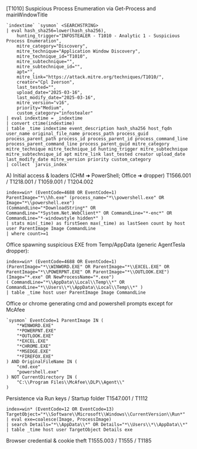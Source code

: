 
[T1010] Suspicious Process Enumeration via Get-Process and mainWindowTitle
```
`indextime` `sysmon` <SEARCHSTRING>
| eval hash_sha256=lower(hash_sha256),
    hunting_trigger="INFOSTEALER - T1010 - Analytic 1 - Suspicious Process Enumeration",
    mitre_category="Discovery",
    mitre_technique="Application Window Discovery",
    mitre_technique_id="T1010",
    mitre_subtechnique="",
    mitre_subtechnique_id="",
    apt="",
    mitre_link="https://attack.mitre.org/techniques/T1010/",
    creator="Cpl Iverson",
    last_tested="",
    upload_date="2025-03-16",
    last_modify_date="2025-03-16",
    mitre_version="v16",
    priority="Medium",
    custom_category="infostealer"
| eval indextime = _indextime
| convert ctime(indextime)
| table _time indextime event_description hash_sha256 host_fqdn user_name original_file_name process_path process_guid process_parent_path process_id process_parent_id process_command_line process_parent_command_line process_parent_guid mitre_category mitre_technique mitre_technique_id hunting_trigger mitre_subtechnique mitre_subtechnique_id apt mitre_link last_tested creator upload_date last_modify_date mitre_version priority custom_category
| collect `jarvis_index`
```

A) Initial access & loaders (CHM ➜ PowerShell; Office ➜ dropper)
T1566.001 / T1218.001 / T1059.001 / T1204.002
```
index=win* (EventCode=4688 OR EventCode=1)
ParentImage="*\\hh.exe" (process_name="*\\powershell.exe" OR Image="*\\powershell.exe")
(CommandLine="*DownloadString*" OR CommandLine="*System.Net.WebClient*" OR CommandLine="*-enc*" OR CommandLine="*-windowstyle hidden*" )
| stats min(_time) as firstSeen max(_time) as lastSeen count by host user ParentImage Image CommandLine
| where count>=1
```

Office spawning suspicious EXE from Temp/AppData (generic AgentTesla dropper):

```
index=win* (EventCode=4688 OR EventCode=1)
(ParentImage="*\\WINWORD.EXE" OR ParentImage="*\\EXCEL.EXE" OR ParentImage="*\\POWERPNT.EXE" OR ParentImage="*\\OUTLOOK.EXE")
(Image="*.exe" OR NewProcessName="*.exe")
( CommandLine="*\\AppData\\Local\\Temp\\*" OR CommandLine="*\\Users\\*\\AppData\\Local\\Temp\\*" )
| table _time host user ParentImage Image CommandLine
```

Office or chrome generating cmd and powershell prompts except for McAfee
```SPL
`sysmon` EventCode=1 ParentImage IN (
    "*WINWORD.EXE"
    "*POWERPNT.EXE"
    "*OUTLOOK.EXE"
    "*EXCEL.EXE"
    "*CHROME.EXE"
    "*MSEDGE.EXE"
    "*FIREFOX.EXE"
) AND OriginalFileName IN (
    "cmd.exe"
    "powershell.exe"
) NOT CurrentDirectory IN (
    "C:\\Program Files\\McAfee\\DLP\\Agent\\"
)
```

Persistence via Run keys / Startup folder
T1547.001 / T1112
```
index=win* (EventCode=12 OR EventCode=13)
TargetObject="*\\Software\\Microsoft\\Windows\\CurrentVersion\\Run*" 
| eval exe=coalesce(Image, ProcessImage)
| search Details="*\\AppData\\*" OR Details="*\\Users\\*\\AppData\\*"
| table _time host user TargetObject Details exe
```

Browser credential & cookie theft
T1555.003 / T1555 / T1185
```
```
